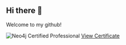 ## Hi there 👋

Welcome to my github! 

![Neo4j Certified Professional](assets/neo4j-cert.png)
[View Certificate]([https://graphacademy.neo4j.com/certificates/abcdef123456](https://graphacademy.neo4j.com/c/08291a2f-d8db-4985-a7c9-73d21ee00c8b))


<!--
**aadaabusraa/aadaabusraa** is a ✨ _special_ ✨ repository because its `README.md` (this file) appears on your GitHub profile.

Here are some ideas to get you started:

- 🔭 I’m currently working on ...
- 🌱 I’m currently learning ...
- 👯 I’m looking to collaborate on ...
- 🤔 I’m looking for help with ...
- 💬 Ask me about ...
- 📫 How to reach me: ...
- 😄 Pronouns: ...
- ⚡ Fun fact: ...
-->
